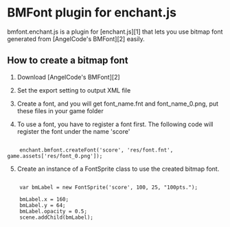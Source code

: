 BMFont plugin for enchant.js
========================
bmfont.enchant.js is a plugin for [enchant.js][1] that lets you use bitmap font 
generated from [AngelCode's BMFont][2] easily.

How to create a bitmap font
---------------------------
1. Download [AngelCode's BMFont][2]

2. Set the export setting to output XML file

3. Create a font, and you will get font_name.fnt and font_name_0.png, put these files in your game folder

4. To use a font, you have to register a font first. The following code will register the font under the name 'score'
<code>
    enchant.bmfont.createFont('score', 'res/font.fnt', game.assets['res/font_0.png']);
</code>

5. Create an instance of a FontSprite class to use the created bitmap font.
<code>
    var bmLabel = new FontSprite('score', 100, 25, "100pts.");<br/>
    bmLabel.x = 160;
    bmLabel.y = 64;
    bmLabel.opacity = 0.5;
    scene.addChild(bmLabel);
</code>
